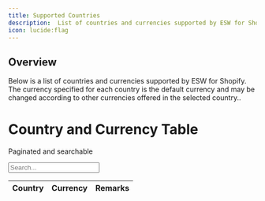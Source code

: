 ```yaml
---
title: Supported Countries
description:  List of countries and currencies supported by ESW for Shopify.
icon: lucide:flag
---
```


## Overview

Below is a list of countries and currencies supported by ESW for Shopify. The currency specified for each country is the default currency and may be changed according to other currencies offered in the selected country..

<!DOCTYPE html>
<html lang="en" class="dark">
<head>
  <meta charset="UTF-8">
  <title>Country Currency Table</title>
  <meta name="viewport" content="width=device-width, initial-scale=1.0">
  <script src="https://cdn.tailwindcss.com"></script>
</head>
<body class="bg-white dark:bg-neutral-900 text-slate-800 dark:text-white p-6">
  <div class="flex justify-between items-center mb-4">
    <div>
      <h1 class="text-lg font-semibold">Country and Currency Table</h1>
      <p class="text-sm text-slate-500 dark:text-neutral-400">Paginated and searchable</p>
    </div>
    <input id="searchInput" placeholder="Search..." onkeyup="filterTable()" class="border border-gray-300 rounded px-3 py-2 text-sm dark:bg-neutral-800 dark:border-neutral-700 dark:text-white" />
  </div>

  <div class="overflow-x-auto shadow ring-1 ring-black ring-opacity-5 rounded-lg">
    <table class="min-w-full divide-y divide-gray-300 dark:divide-neutral-700">
      <thead class="bg-gray-50 dark:bg-neutral-800">
        <tr>
          <th class="px-4 py-2 text-left text-sm font-semibold text-gray-900 dark:text-white">Country</th>
          <th class="px-4 py-2 text-left text-sm font-semibold text-gray-900 dark:text-white">Currency</th>
          <th class="px-4 py-2 text-left text-sm font-semibold text-gray-900 dark:text-white">Remarks</th>
        </tr>
      </thead>
      <tbody id="tableBody" class="divide-y divide-gray-200 dark:divide-neutral-700 bg-white dark:bg-neutral-900">
        <!-- JavaScript injects rows here -->
      </tbody>
    </table>
  </div>

  <div class="flex justify-between items-center mt-4">
    <div id="pageInfo" class="text-sm text-gray-600 dark:text-gray-300"></div>
    <div class="flex space-x-1" id="pagination"></div>
  </div>

  <script>
    const data = [
      { Country: "Albania", Currency: "ALL", Remarks: "" },
      { Country: "Algeria", Currency: "DZD", Remarks: "" },
      { Country: "American Samoa", Currency: "USD", Remarks: "Only US Shopify Native Merchants" },
      { Country: "Andorra", Currency: "EUR", Remarks: "" },
      { Country: "Angola", Currency: "AOA", Remarks: "" },
      { Country: "Anguilla", Currency: "XCD", Remarks: "" },
      { Country: "Antigua and Barbuda", Currency: "XCD", Remarks: "" },
      { Country: "Argentina", Currency: "ARS", Remarks: "" },
      { Country: "Armenia", Currency: "AMD", Remarks: "" },
      { Country: "Aruba", Currency: "AWG", Remarks: "" },
      { Country: "Australia", Currency: "AUD", Remarks: "" },
      { Country: "Austria", Currency: "EUR", Remarks: "" },
      { Country: "Azerbaijan", Currency: "AZN", Remarks: "" },
      { Country: "Bahamas", Currency: "BSD", Remarks: "" },
      { Country: "Bahrain", Currency: "USD", Remarks: "" },
      { Country: "Bangladesh", Currency: "BDT", Remarks: "" },
      { Country: "Barbados", Currency: "BBD", Remarks: "" },
      { Country: "Belgium", Currency: "EUR", Remarks: "" },
      { Country: "Belize", Currency: "BZD", Remarks: "" },
      { Country: "Benin", Currency: "XOF", Remarks: "" },
      { Country: "Bermuda", Currency: "USD", Remarks: "" },
      { Country: "Bhutan", Currency: "USD", Remarks: "" },
      // ... and so on for all countries
    ];

    let currentPage = 1;
    const rowsPerPage = 10;
    let filteredData = data;

    function renderTable() {
      const tableBody = document.getElementById("tableBody");
      tableBody.innerHTML = "";
      const start = (currentPage - 1) * rowsPerPage;
      const end = start + rowsPerPage;
      const pageItems = filteredData.slice(start, end);
      pageItems.forEach(row => {
        const tr = document.createElement("tr");
        tr.innerHTML = `
          <td class="px-4 py-2">${row.Country}</td>
          <td class="px-4 py-2">${row.Currency}</td>
          <td class="px-4 py-2">${row.Remarks || ""}</td>
        `;
        tableBody.appendChild(tr);
      });
      document.getElementById("pageInfo").textContent = \`Showing ${start + 1}–${Math.min(end, filteredData.length)} of \${filteredData.length}\`;
      renderPagination();
    }

    function renderPagination() {
      const totalPages = Math.ceil(filteredData.length / rowsPerPage);
      const pagination = document.getElementById("pagination");
      pagination.innerHTML = "";
      for (let i = 1; i <= totalPages; i++) {
        const btn = document.createElement("button");
        btn.textContent = i;
        btn.className = \`px-3 py-1 text-sm rounded \${i === currentPage ? "bg-black text-white dark:bg-white dark:text-black" : "bg-gray-100 dark:bg-neutral-700 text-black dark:text-white"}\`;
        btn.onclick = () => {
          currentPage = i;
          renderTable();
        };
        pagination.appendChild(btn);
      }
    }

    function filterTable() {
      const query = document.getElementById("searchInput").value.toLowerCase();
      filteredData = data.filter(item =>
        item.Country.toLowerCase().includes(query) ||
        item.Currency.toLowerCase().includes(query) ||
        item.Remarks.toLowerCase().includes(query)
      );
      currentPage = 1;
      renderTable();
    }

    renderTable();
  </script>
</body>
</html>


